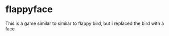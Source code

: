 # flappyface
This is a game similar to similar to flappy bird, but i replaced the bird with a face 
